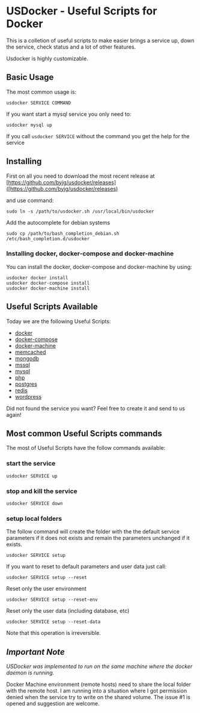 # USDocker - Useful Scripts for Docker

This is a colletion of useful scripts to make easier brings a service up, down the service, check status
and a lot of other features.
 
Usdocker is highly customizable.

## Basic Usage

The most common usage is:

```
usdocker SERVICE COMMAND
```

If you want start a mysql service you only need to:

```
usdocker mysql up
```

If you call `usdocker SERVICE` without the command you get the help for the service

## Installing

First on all you need to download the most recent release at [https://github.com/byjg/usdocker/releases]([https://github.com/byjg/usdocker/releases)

and use command:

```
sudo ln -s /path/to/usdocker.sh /usr/local/bin/usdocker
```

Add the autocomplete for debian systems

```
sudo cp /path/to/bash_completion_debian.sh /etc/bash_completion.d/usdocker
```


### Installing docker, docker-compose and docker-machine

You can install the docker, docker-compose and docker-machine by using:

```
usdocker docker install
usdocker docker-compose install
usdocker docker-machine install
```

## Useful Scripts Available

Today we are the following Useful Scripts:
- [docker](/docker)
- [docker-compose](/docker-compose)
- [docker-machine](/docker-machine)
- [memcached](/memcached)
- [mongodb](/mongodb)
- [mssql](/mssql)
- [mysql](/mysql)
- [php](/php)
- [postgres](/postgres)
- [redis](/redis)
- [wordpress](/wordpress)

Did not found the service you want? Feel free to create it and send to us again!

## Most common Useful Scripts commands

The most of Useful Scripts have the follow commands available:

### start the service

```
usdocker SERVICE up
```

### stop and kill the service

```
usdocker SERVICE down
```

### setup local folders

The follow command will create the folder with the the default service parameters if it does not exists 
and remain the parameters unchanged if it exists.

```
usdocker SERVICE setup
```

If you want to reset to default parameters and user data just call:

```
usdocker SERVICE setup --reset
```

Reset only the user environment

```
usdocker SERVICE setup --reset-env
```

Reset only the user data (including database, etc)

```
usdocker SERVICE setup --reset-data
```


Note that this operation is irreversible. 

## *Important Note*

*USDocker was implemented to run on the same machine where the docker daemon is running.* 

Docker Machine environment (remote hosts) need to share the local folder with the remote host.
I am running into a situation where I got permission denied when the service try to write on the shared volume. 
The issue #1 is opened and suggestion are welcome. 
